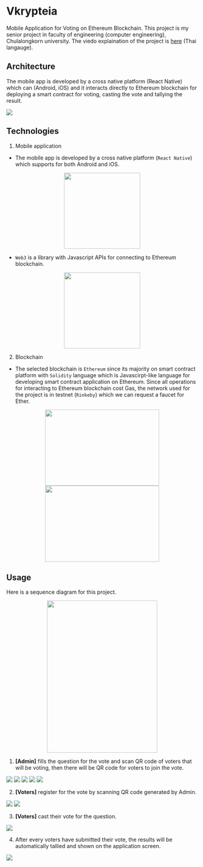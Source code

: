 # Vkrypteia

Mobile Application for Voting on Ethereum Blockchain. This project is my senior project in faculty of engineering (computer engineering), Chulalongkorn university. The viedo explaination of the project is [here](https://www.youtube.com/watch?v=B5QwDulNNDg) (Thai langauge).

## Architecture
The mobile app is developed by a cross native platform (React Native) which can (Android, iOS) and it interacts directly to Ethereum blockchain for deploying a smart contract for
voting, casting the vote and tallying the result.

![](imgs/architecture.png)

## Technologies

1. Mobile application
- The mobile app is developed by a cross native platform (`React Native`) which supports for both Android and iOS.

<p align="center">
    <img src="imgs/react_native.png" width="200" height="200">
</p>

- `Web3` is a library with Javascript APIs for connecting to Ethereum blockchain.

<p align="center">
    <img src="imgs/web3.jpg" width="200" height="200">
</p>

2. Blockchain
- The selected blockchain is `Ethereum` since its majority on smart contract platform with `Solidity` language which is Javascirpt-like language for developing smart contract application on Ethereum. Since all operations for interacting to Ethereum blockchain cost Gas, the network used for the project is in testnet (`Rinkeby`) which we can request a faucet for Ether.

<p align="center">
    <img src="imgs/eth.png" width="300" height="200">
    <img src="imgs/solidity.png" width="300" height="200">
</p>

## Usage

Here is a sequence diagram for this project.

<p align="center">
    <img src="imgs/sequence_diagram.png" width="290" height="400">
</p>

1. <b>[Admin]</b> fills the question for the vote and scan QR code of voters that will be voting, then there will be QR code for voters to join the vote.

![](imgs/0.png)
![](imgs/1.png)
![](imgs/2.png)
![](imgs/0.png)
![](imgs/3.png)

2. <b>[Voters]</b> register for the vote by scanning QR code generated by Admin.

![](imgs/4.png)
![](imgs/5.png)

3. <b>[Voters]</b> cast their vote for the question.

![](imgs/6.png)

4. After every voters have submitted their vote, the results will be automatically tallied and shown on the application screen.

![](imgs/7.png)